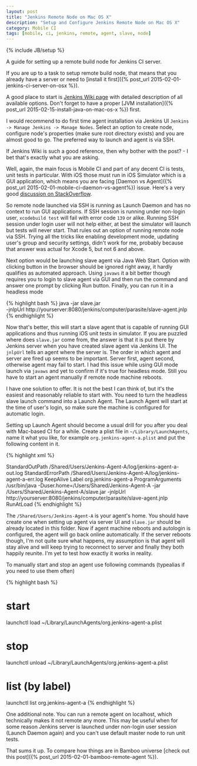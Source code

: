 ```yaml
---
layout: post
title: "Jenkins Remote Node on Mac OS X"
description: "Setup and Configure Jenkins Remote Node on Mac OS X"
category: Mobile CI
tags: [mobile, ci, jenkins, remote, agent, slave, node]
---
```

{% include JB/setup %}

A guide for setting up a remote build node for Jenkins CI server.

<!--more-->

If you are up to a task to setup remote build node, that means that you already have a server or need to [install it first]({% post_url 2015-02-01-jenkins-ci-server-on-osx %}).

A good place to start is [Jenkins Wiki page](https://wiki.jenkins-ci.org/display/JENKINS/Distributed+builds) with detailed description of all available options. Don't forget to have a proper [JVM installation]({% post_url 2015-02-15-install-java-on-mac-os-x %}) first.

I would recommend to do first time agent installation via Jenkins UI `Jenkins -> Manage Jenkins -> Manage Nodes`. Select an option to create node, configure node's properties (make sure root directory exists) and you are almost good to go. The preferred way to launch and agent is via SSH.

If Jenkins Wiki is such a good reference, then why bother with the post? - I bet that's exactly what you are asking.

Well, again, the main focus is Mobile CI and part of any decent CI is tests, unit tests in particular. With iOS those must run in iOS Simulator which is a GUI application, which means you are facing [Daemon vs Agent]({% post_url 2015-02-01-mobile-ci-daemon-vs-agent%}) issue. Here's a very good [discussion on StackOverflow](http://stackoverflow.com/questions/25380365/timeout-when-running-xcodebuild-tests-under-xcode-6-via-ssh).

So remote node launched via SSH is running as Launch Daemon and has no context to run GUI applications. If SSH session is running under non-login user, `xcodebuild test` will fail with error code `139` or alike. Running SSH session under login user will not help either, at best the simulator will launch but tests will never start. That rules out an option of running remote node via SSH. Trying all the tricks like enabling development mode, updating user's group and security settings, didn't work for me, probably because that answer was actual for Xcode 5, but not 6 and above.

Next option would be launching slave agent via Java Web Start. Option with clicking button in the browser should be ignored right away, it hardly qualifies as automated approach. Using `javaws` it a bit better though requires you to login to slave agent via GUI and then run the command and answer one prompt by clicking Run button. Finally, you can run it in a headless mode

{% highlight bash %}
java -jar slave.jar \
  -jnlpUrl http://yourserver:8080/jenkins/computer/parasite/slave-agent.jnlp
{% endhighlight %}

Now that's better, this will start a slave agent that is capable of running GUI applications and thus running iOS unit tests in simulator. If you are puzzled where does `slave.jar` come from, the answer is that it is put there by Jenkins server when you have created slave agent via Jenkins UI. The `jnlpUrl` tells an agent where the server is. The order in which agent and server are fired up seems to be important. Server first, agent second, otherwise agent may fail to start. I had this issue while using GUI mode launch via `javaws` and yet to confirm if it's true for headless mode. Still you have to start an agent manually if remote node machine reboots.

I have one solution to offer. It is not the best I can think of, but it's the easiest and reasonably reliable to start with. You need to turn the headless slave launch command into a Launch Agent. The Launch Agent will start at the time of user's login, so make sure the machine is configured for automatic login.

Setting up Launch Agent should become a usual drill for you after you deal with Mac-based CI for a while. Create a plist file in `~/Library/LaunchAgents`, name it what you like, for example `org.jenkins-agent-a.plist` and put the following content in it.

{% highlight xml %}
<?xml version="1.0" encoding="UTF-8"?>
<!DOCTYPE plist PUBLIC "-//Apple//DTD PLIST 1.0//EN" "http://www.apple.com/DTDs/PropertyList-1.0.dtd">
<plist version="1.0">
<dict>
    <key>StandardOutPath</key>
    <string>/Shared/Users/Jenkins-Agent-A/log/jenkins-agent-a-out.log</string>
    <key>StandardErrorPath</key>
    <string>/Shared/Users/Jenkins-Agent-A/log/jenkins-agent-a-err.log</string>
  <key>KeepAlive</key>
  <true/>
  <key>Label</key>
  <string>org.jenkins-agent-a</string>
  <key>ProgramArguments</key>
  <array>
    <string>/usr/bin/java</string>
    <!--<string>-Djava.util.logging.config.file=/opt/hudson/slave/logging.properties</string>-->
    <string>-Duser.home=/Users/Shared/Jenkins-Agent-A</string>
    <string>-jar</string>
    <string>/Users/Shared/Jenkins-Agent-A/slave.jar</string>
    <string>-jnlpUrl</string>
    <string>http://yourserver:8080/jenkins/computer/parasite/slave-agent.jnlp</string>
  </array>
  <key>RunAtLoad</key>
  <true/>
</dict>
</plist>
{% endhighlight %}

The `/Shared/Users/Jenkins-Agent-A` is your agent's home. You should have create one when setting up agent via server UI and `slave.jar` should be already located in this folder. Now if agent machine reboots and autologin is configured, the agent will go back online automatically. If the server reboots though, I'm not quite sure what happens, my assumption is that agent will stay alive and will keep trying to reconnect to server and finally they both happily reunite. I'm yet to test how exactly it works in reality.

To manually start and stop an agent use following commands (typealias if you need to use them often)

{% highlight bash %}
# start
launchctl load ~/Library/LaunchAgents/org.jenkins-agent-a.plist

# stop
launchctl unload ~/Library/LaunchAgents/org.jenkins-agent-a.plist

# list (by label)
launchctl list org.jenkins-agent-a
{% endhighlight %}


One additional note. You can run a remote agent on localhost, which technically makes it not remote any more. This may be useful when for some reason Jenkins server is launched under non-login user session (Launch Daemon again) and you can't use default master node to run unit tests.

That sums it up. To compare how things are in Bamboo universe [check out this post]({% post_url 2015-02-01-bamboo-remote-agent %}).
